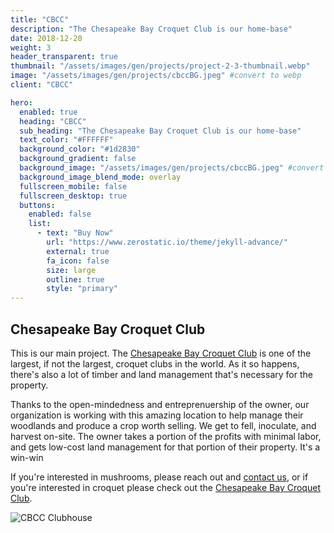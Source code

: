 ```yaml
---
title: "CBCC"
description: "The Chesapeake Bay Croquet Club is our home-base"
date: 2018-12-20
weight: 3
header_transparent: true
thumbnail: "/assets/images/gen/projects/project-2-3-thumbnail.webp"
image: "/assets/images/gen/projects/cbccBG.jpeg" #convert to webp
client: "CBCC"

hero:
  enabled: true
  heading: "CBCC"
  sub_heading: "The Chesapeake Bay Croquet Club is our home-base"
  text_color: "#FFFFFF"
  background_color: "#1d2830"
  background_gradient: false
  background_image: "/assets/images/gen/projects/cbccBG.jpeg" #convert to webp
  background_image_blend_mode: overlay
  fullscreen_mobile: false
  fullscreen_desktop: true
  buttons:
    enabled: false
    list:
      - text: "Buy Now"
        url: "https://www.zerostatic.io/theme/jekyll-advance/"
        external: true
        fa_icon: false
        size: large
        outline: true
        style: "primary"
---
```


## Chesapeake Bay Croquet Club

This is our main project. The [Chesapeake Bay Croquet Club](https://cbcc.fun/) is one of the largest, if not the largest, croquet clubs in the world. As it so happens, there's also a lot of timber and land management that's necessary for the property.

Thanks to the open-mindedness and entreprenuership of the owner, our organization is working with this amazing location to help manage their woodlands and produce a crop worth selling. We get to fell, inoculate, and harvest on-site. The owner takes a portion of the profits with minimal labor, and gets low-cost land management for that portion of their property. It's a win-win

If you're interested in mushrooms, please reach out and [contact us](/contact), or if you're interested in croquet please check out the [Chesapeake Bay Croquet Club](https://cbcc.fun/).

![CBCC Clubhouse](/assets/images/gen/projects/cbccFirePit.jpeg)


<!-- 
Markdown is a lightweight markup language with plain-text-formatting syntax. Its design allows it to be converted to many output formats, but the original tool by the same name only supports HTML.

Markdown is often used to format readme files, for writing messages in online discussion forums, and to create rich text using a plain text editor.

{% include framework/shortcodes/figure.html full=true src="/assets/images/gen/projects/project-2-2.webp" title="Affordable Housing"  caption="A concept rendering of demountable units built on site" alt="Photo of designing a website in Figma" link="https://figma.com" target="_blank" %}

## History

John Gruber created the Markdown language in 2004 in collaboration with Aaron Swartz on the syntax, with the goal of enabling people "to write using an easy-to-read and easy-to-write plain text format". Its key design goal is readability. That the language be readable as-is.

> Designing affordable units within the existing water works area required an extensive site survey and ground testing.

To this end, its main inspiration is the existing conventions for marking up plain text in email, though it also draws from earlier markup languages, notably setext, Textile, and reStructuredText.

{% include framework/shortcodes/figure.html full=true src="/assets/images/gen/projects/project-2-1.webp" title="Affordable Housing"  caption="A concept rendering of demountable units built on site" alt="Photo of designing a website in Figma" link="https://figma.com" target="_blank" %}

## Example

There are several different versions of markdown

### CommonMark

From 2012, a group of people including Jeff Atwood and John MacFarlane launched what Atwood characterized as a standardization effort. A community website now aims to "document various tools and resources available to document authors and developers, as well as implementors of the various markdown implementations".

### GitHub Flavored Markdown (GFM)

In 2017, GitHub released a formal specification of their GitHub Flavored Markdown (GFM) that is based on CommonMark. It follows the CommonMark specification exactly except for tables, strikethrough, autolinks and task lists, which the GitHub spec has added as extensions. GitHub also changed the parser used on their sites accordingly, which required that some documents be changed. For instance, GFM now requires that the hash symbol that creates a heading be separated from the heading text by a space character.he user to create their own.

### Markdown Extra

Markdown Extra is a lightweight markup language based on Markdown implemented in PHP (originally), Python and Ruby. It adds features not available with plain Markdown syntax. Markdown Extra is supported in some content management systems such as, for example, Drupal.

Markdown Extra adds the following features to Markdown:

- markdown markup inside HTML blocks
- elements with id/class attribute
- "fenced code blocks" that span multiple lines of code
- tables
- definition lists
- footnotes
- abbreviations -->
